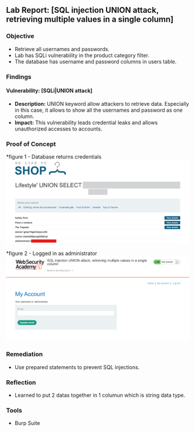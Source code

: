 ## Lab Report: [SQL injection UNION attack, retrieving multiple values in a single column]

###  Objective
- Retrieve all usernames and passwords.   
- Lab has SQLi vulnerability in the product category filter.
- The database has username and password columns in users table.

###  Findings
#### Vulnerability: [SQLi|UNION attack]
- **Description:** UNION keyword allow attackers to retrieve data. Especially in this case, it allows to show all the usernames and password as one column.
- **Impact:** This vulnerability leads credential leaks and allows unauthorized accesses to accounts.

### Proof of Concept 
*figure 1 - Database returns credentials  
<img src="https://github.com/itr-a/SQLi/blob/main/Assets/1-3_succeed.png" alt="figure1" width="500"/>   

*figure 2 - Logged in as administrator  
<img src="https://github.com/itr-a/SQLi/blob/main/Assets/1-3_loggedin.png" alt="figure2" width="500"/>  

###  Remediation
- Use prepared statements to prevent SQL injections.  

###  Reflection
-  Learned to put 2 datas together in 1 columun which is string data type.

### Tools
- Burp Suite